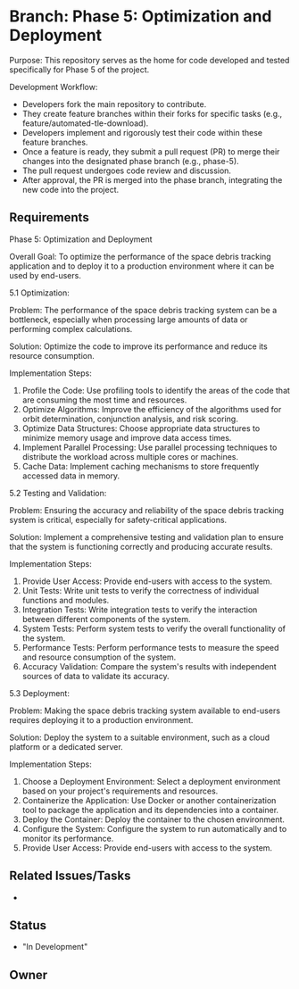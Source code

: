 # Branch: Phase 5: Optimization and Deployment

Purpose: This repository serves as the home for code developed and tested specifically for Phase 5 of the project.

Development Workflow:
*   Developers fork the main repository to contribute.
*   They create feature branches within their forks for specific tasks (e.g., feature/automated-tle-download).
*   Developers implement and rigorously test their code within these feature branches.
*   Once a feature is ready, they submit a pull request (PR) to merge their changes into the designated phase branch (e.g., phase-5).
*   The pull request undergoes code review and discussion.
*   After approval, the PR is merged into the phase branch, integrating the new code into the project.

## Requirements

Phase 5: Optimization and Deployment

Overall Goal: To optimize the performance of the space debris tracking application and to deploy it to a production environment where it can be used by end-users.

5.1 Optimization:

Problem: The performance of the space debris tracking system can be a bottleneck, especially when processing large amounts of data or performing complex calculations.

Solution: Optimize the code to improve its performance and reduce its resource consumption.
   
Implementation Steps:
  1.    Profile the Code: Use profiling tools to identify the areas of the code that are consuming the most time and resources.
  2.    Optimize Algorithms: Improve the efficiency of the algorithms used for orbit determination, conjunction analysis, and risk scoring.
  3.    Optimize Data Structures: Choose appropriate data structures to minimize memory usage and improve data access times.
  4.    Implement Parallel Processing: Use parallel processing techniques to distribute the workload across multiple cores or machines.
  5.    Cache Data: Implement caching mechanisms to store frequently accessed data in memory.


5.2 Testing and Validation:

Problem: Ensuring the accuracy and reliability of the space debris tracking system is critical, especially for safety-critical applications.

Solution: Implement a comprehensive testing and validation plan to ensure that the system is functioning correctly and producing accurate results.

Implementation Steps:
  1.  Provide User Access: Provide end-users with access to the system.
  2.  Unit Tests: Write unit tests to verify the correctness of individual functions and modules.
  3.  Integration Tests: Write integration tests to verify the interaction between different components of the system.
  4.  System Tests: Perform system tests to verify the overall functionality of the system.
  5.  Performance Tests: Perform performance tests to measure the speed and resource consumption of the system.
  6.  Accuracy Validation: Compare the system's results with independent sources of data to validate its accuracy.

5.3 Deployment:

Problem: Making the space debris tracking system available to end-users requires deploying it to a production environment.

Solution: Deploy the system to a suitable environment, such as a cloud platform or a dedicated server.

Implementation Steps:
 1.  Choose a Deployment Environment: Select a deployment environment based on your project's requirements and resources.
 2.  Containerize the Application: Use Docker or another containerization tool to package the application and its dependencies into a container.
 3.  Deploy the Container: Deploy the container to the chosen environment.
 4.  Configure the System: Configure the system to run automatically and to monitor its performance.
 5.  Provide User Access: Provide end-users with access to the system.

## Related Issues/Tasks

*   <links to related issues in your issue tracker>

## Status

* "In Development"

## Owner

<name of the developer responsible for the branch>

